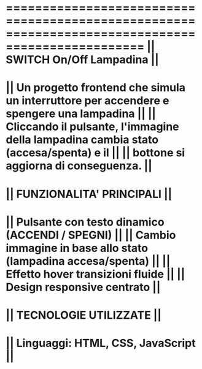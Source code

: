 =================================================================================================
||                                    SWITCH On/Off Lampadina                                  ||
=================================================================================================
|| Un progetto frontend che simula un interruttore per accendere e spengere una lampadina      ||
|| Cliccando il pulsante, l'immagine della lampadina cambia stato (accesa/spenta) e il         ||
|| bottone si aggiorna di conseguenza.                                                         ||
=================================================================================================
||                                    FUNZIONALITA' PRINCIPALI                                 ||
=================================================================================================
|| Pulsante con testo dinamico (ACCENDI / SPEGNI)                                              ||
|| Cambio immagine in base allo stato (lampadina accesa/spenta)                                ||
|| Effetto hover transizioni fluide                                                            ||
|| Design responsive centrato                                                                  ||
=================================================================================================
||                                  TECNOLOGIE UTILIZZATE                                      ||
=================================================================================================
|| Linguaggi: HTML, CSS, JavaScript                                                            ||
=================================================================================================
